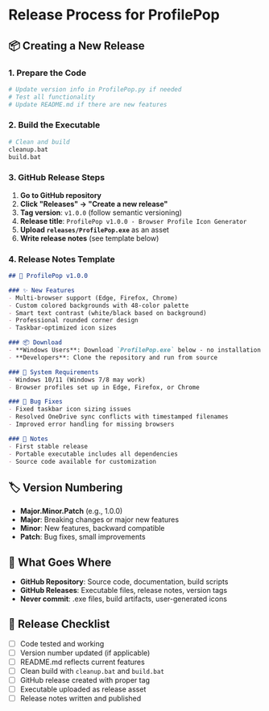 # Release Process for ProfilePop

## 📦 Creating a New Release

### 1. Prepare the Code
```bash
# Update version info in ProfilePop.py if needed
# Test all functionality
# Update README.md if there are new features
```

### 2. Build the Executable
```bash
# Clean and build
cleanup.bat
build.bat
```

### 3. GitHub Release Steps
1. **Go to GitHub repository**
2. **Click "Releases" → "Create a new release"**
3. **Tag version**: `v1.0.0` (follow semantic versioning)
4. **Release title**: `ProfilePop v1.0.0 - Browser Profile Icon Generator`
5. **Upload `releases/ProfilePop.exe`** as an asset
6. **Write release notes** (see template below)

### 4. Release Notes Template
```markdown
## 🎉 ProfilePop v1.0.0

### ✨ New Features
- Multi-browser support (Edge, Firefox, Chrome)
- Custom colored backgrounds with 48-color palette
- Smart text contrast (white/black based on background)
- Professional rounded corner design
- Taskbar-optimized icon sizes

### 📦 Download
- **Windows Users**: Download `ProfilePop.exe` below - no installation needed!
- **Developers**: Clone the repository and run from source

### 🔧 System Requirements
- Windows 10/11 (Windows 7/8 may work)
- Browser profiles set up in Edge, Firefox, or Chrome

### 🐛 Bug Fixes
- Fixed taskbar icon sizing issues
- Resolved OneDrive sync conflicts with timestamped filenames
- Improved error handling for missing browsers

### 📝 Notes
- First stable release
- Portable executable includes all dependencies
- Source code available for customization
```

## 🏷️ Version Numbering
- **Major.Minor.Patch** (e.g., 1.0.0)
- **Major**: Breaking changes or major new features
- **Minor**: New features, backward compatible
- **Patch**: Bug fixes, small improvements

## 📂 What Goes Where
- **GitHub Repository**: Source code, documentation, build scripts
- **GitHub Releases**: Executable files, release notes, version tags
- **Never commit**: .exe files, build artifacts, user-generated icons

## 🎯 Release Checklist
- [ ] Code tested and working
- [ ] Version number updated (if applicable)
- [ ] README.md reflects current features
- [ ] Clean build with `cleanup.bat` and `build.bat`
- [ ] GitHub release created with proper tag
- [ ] Executable uploaded as release asset
- [ ] Release notes written and published
